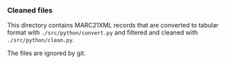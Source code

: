 ### Cleaned files

This directory contains MARC21XML records that are converted to tabular format with `./src/python/convert.py` and filtered and cleaned with `./src/python/clean.py`.

The files are ignored by git.
